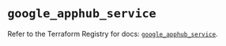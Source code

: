 # `google_apphub_service`

Refer to the Terraform Registry for docs: [`google_apphub_service`](https://registry.terraform.io/providers/hashicorp/google/6.40.0/docs/resources/apphub_service).

